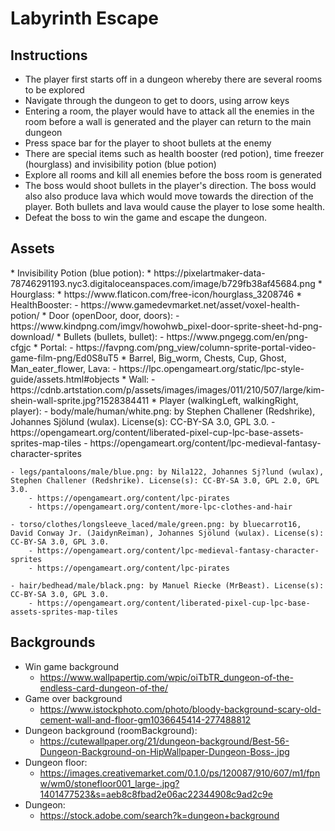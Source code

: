 # Labyrinth Escape

<h2> Instructions </h2>

* The player first starts off in a dungeon whereby there are several rooms to be explored
* Navigate through the dungeon to get to doors, using arrow keys
* Entering a room, the player would have to attack all the enemies in the room before a wall is generated and the player can return to the main dungeon
* Press space bar for the player to shoot bullets at the enemy
* There are special items such as health booster (red potion), time freezer (hourglass) and invisibility potion (blue potion)
* Explore all rooms and kill all enemies before the boss room is generated
* The boss would shoot bullets in the player's direction. The boss would also also produce lava which would move towards the direction of the player. Both bullets and lava would cause the player to lose some health.
* Defeat the boss to win the game and escape the dungeon.

<h2> Assets </h2>
* Invisibility Potion (blue potion):
    * https://pixelartmaker-data-78746291193.nyc3.digitaloceanspaces.com/image/b729fb38af45684.png
* Hourglass:
    * https://www.flaticon.com/free-icon/hourglass_3208746
* HealthBooster:
    - https://www.gamedevmarket.net/asset/voxel-health-potion/
* Door (openDoor, door, doors):
    - https://www.kindpng.com/imgv/howohwb_pixel-door-sprite-sheet-hd-png-download/
* Bullets (bullets, bullet):
    - https://www.pngegg.com/en/png-cfgjc
* Portal:
    - https://favpng.com/png_view/column-sprite-portal-video-game-film-png/Ed0S8uT5
* Barrel, Big_worm, Chests, Cup, Ghost, Man_eater_flower, Lava:
    - https://lpc.opengameart.org/static/lpc-style-guide/assets.html#objects
* Wall:
    - https://cdnb.artstation.com/p/assets/images/images/011/210/507/large/kim-shein-wall-sprite.jpg?1528384411
* Player (walkingLeft, walkingRight, player):
    - body/male/human/white.png: by Stephen Challener (Redshrike), Johannes Sjölund (wulax). License(s): CC-BY-SA 3.0, GPL 3.0. 
        - https://opengameart.org/content/liberated-pixel-cup-lpc-base-assets-sprites-map-tiles
        - https://opengameart.org/content/lpc-medieval-fantasy-character-sprites

    - legs/pantaloons/male/blue.png: by Nila122, Johannes Sj?lund (wulax), Stephen Challener (Redshrike). License(s): CC-BY-SA 3.0, GPL 2.0, GPL 3.0. 
        - https://opengameart.org/content/lpc-pirates
        - https://opengameart.org/content/more-lpc-clothes-and-hair

    - torso/clothes/longsleeve_laced/male/green.png: by bluecarrot16, David Conway Jr. (JaidynReiman), Johannes Sjölund (wulax). License(s): CC-BY-SA 3.0, GPL 3.0. 
        - https://opengameart.org/content/lpc-medieval-fantasy-character-sprites
        - https://opengameart.org/content/lpc-pirates

    - hair/bedhead/male/black.png: by Manuel Riecke (MrBeast). License(s): CC-BY-SA 3.0, GPL 3.0. 
        - https://opengameart.org/content/liberated-pixel-cup-lpc-base-assets-sprites-map-tiles
    
<h2> Backgrounds </h2>

* Win game background
    - https://www.wallpapertip.com/wpic/oiTbTR_dungeon-of-the-endless-card-dungeon-of-the/
* Game over background
    - https://www.istockphoto.com/photo/bloody-background-scary-old-cement-wall-and-floor-gm1036645414-277488812
* Dungeon background (roomBackground):
    - https://cutewallpaper.org/21/dungeon-background/Best-56-Dungeon-Background-on-HipWallpaper-Dungeon-Boss-.jpg
* Dungeon floor:
    - https://images.creativemarket.com/0.1.0/ps/120087/910/607/m1/fpnw/wm0/stonefloor001_large-.jpg?1401477523&s=aeb8c8fbad2e06ac22344908c9ad2c9e
* Dungeon:
    - https://stock.adobe.com/search?k=dungeon+background
